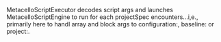 MetacelloScriptExecutor decodes script args and launches MetacelloScriptEngine to run for each projectSpec encounters...i,e., primarily here to handl array and block args to configuration:, baseline: or project:.